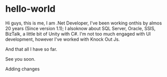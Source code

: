 # hello-world

Hi guys, this is me, I am .Net Developer, I've been working onthis by almos 20 years (Since version 1.1); I alsoknow about SQL Server, Oracle, SSIS, BizTalk, a little bit of Unity with C#. I'm not too much engaged with UI development, however I've worked with Knock Out Js.

And that all I have so far.

See you soon.

Adding changes
